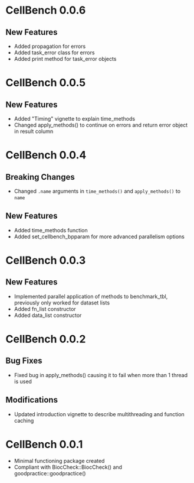 # CellBench 0.0.6

## New Features

* Added propagation for errors
* Added task_error class for errors
* Added print method for task_error objects

# CellBench 0.0.5

## New Features
* Added "Timing" vignette to explain time_methods
* Changed apply_methods() to continue on errors and return error object in result column

# CellBench 0.0.4

## Breaking Changes
* Changed `.name` arguments in `time_methods()` and `apply_methods()` to `name`

## New Features
* Added time_methods function
* Added set_cellbench_bpparam for more advanced parallelism options

# CellBench 0.0.3

## New Features
* Implemented parallel application of methods to benchmark_tbl, previously only worked for dataset lists
* Added fn_list constructor
* Added data_list constructor

# CellBench 0.0.2

## Bug Fixes
* Fixed bug in apply_methods() causing it to fail when more than 1 thread is used

## Modifications
* Updated introduction vignette to describe multithreading and function caching

# CellBench 0.0.1

* Minimal functioning package created
* Compliant with BiocCheck::BiocCheck() and goodpractice::goodpractice()
